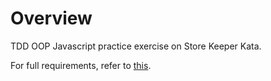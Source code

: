 # Overview

TDD OOP Javascript practice exercise on Store Keeper Kata.

For full requirements, refer to [this](https://kata-log.rocks/score-keeper-kata).

